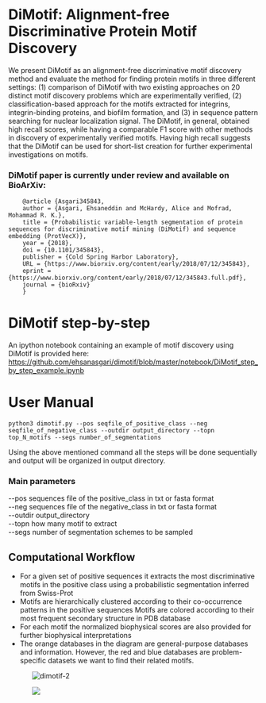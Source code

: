 # DiMotif: Alignment-free Discriminative Protein Motif Discovery

We present DiMotif as an alignment-free discriminative motif discovery method and evaluate the method for finding protein motifs in three different settings: (1) comparison of DiMotif with two existing approaches on 20 distinct motif discovery problems which are experimentally verified, (2) classification-based approach for the motifs extracted for integrins, integrin-binding proteins, and biofilm formation, and (3) in sequence pattern searching for nuclear localization signal. The DiMotif, in general, obtained high recall scores, while having a comparable F1 score with other methods in discovery of experimentally verified motifs. Having high recall suggests that the DiMotif can be used for short-list creation for further experimental investigations on motifs.


### DiMotif paper is currently under review and available on BioArXiv:
```
    @article {Asgari345843,
    author = {Asgari, Ehsaneddin and McHardy, Alice and Mofrad, Mohammad R. K.},
    title = {Probabilistic variable-length segmentation of protein sequences for discriminative motif mining (DiMotif) and sequence embedding (ProtVecX)},
    year = {2018},
    doi = {10.1101/345843},
    publisher = {Cold Spring Harbor Laboratory},
    URL = {https://www.biorxiv.org/content/early/2018/07/12/345843},
    eprint = {https://www.biorxiv.org/content/early/2018/07/12/345843.full.pdf},
    journal = {bioRxiv}
    }
```

<h1> DiMotif step-by-step </h1>

An ipython notebook containing an example of motif discovery using DiMotif is provided here: 
https://github.com/ehsanasgari/dimotif/blob/master/notebook/DiMotif_step_by_step_example.ipynb



<h1> User Manual </h1>

```
python3 dimotif.py --pos seqfile_of_positive_class --neg seqfile_of_negative_class --outdir output_directory --topn top_N_motifs --segs number_of_segmentations
```

Using the above mentioned command all the steps will be done sequentially and output will be organized in output directory.

<h3> Main parameters</h3>

--pos sequences file of the positive_class in txt or fasta format<br/>
--neg sequences file of the negative_class in txt or fasta format<br/>
--outdir output_directory <br/>
--topn how many motif to extract<br/>
--segs number of segmentation schemes to be sampled<br/>

## Computational Workflow

<ul>
<li>For a given set of positive sequences it extracts the most discriminative motifs in the positive class using a probabilistic segmentation inferred from Swiss-Prot</li>
<li>Motifs are hierarchically clustered according to their co-occurrence patterns in the positive sequences
Motifs are colored according to their most frequent secondary structure in PDB database</li>
<li>For each motif the normalized biophysical scores are also provided for further biophysical interpretations</li>
<li>The orange databases in the diagram are general-purpose databases and information. However, the red and blue databases are problem-specific datasets we want to find their related motifs.</li>
<ul>

![dimotif-2](https://user-images.githubusercontent.com/8551117/45029857-4d8db080-b04a-11e8-8e43-e42399c88217.png)


<img src='https://llp.berkeley.edu/wp-content/uploads/2018/07/Screen-Shot-2018-07-21-at-6.07.10-AM-1024x499.png'/>


